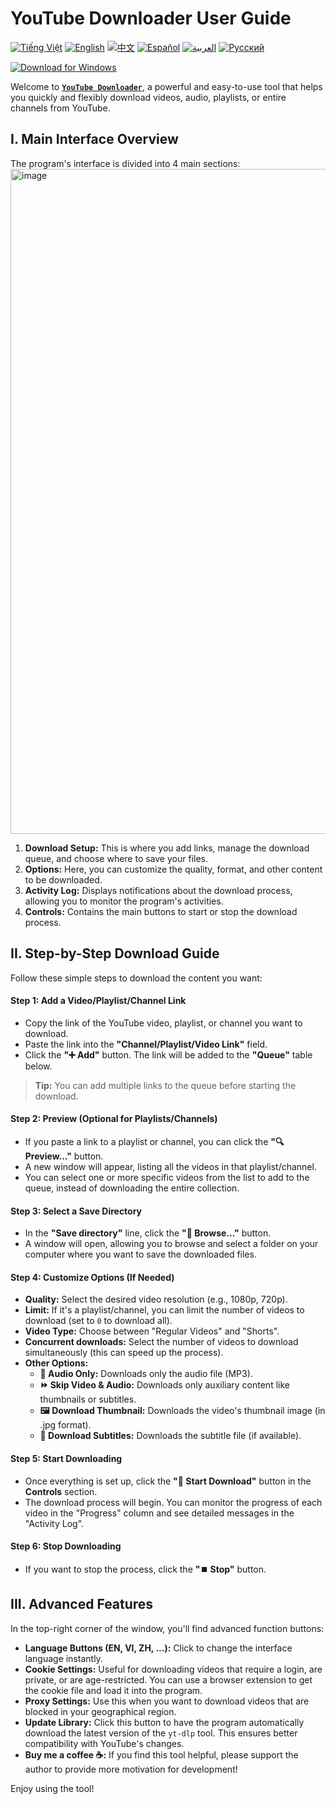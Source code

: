# YouTube Downloader User Guide
[![Tiếng Việt](https://img.shields.io/badge/Tiếng%20Việt-green)](README_vi.md) [![English](https://img.shields.io/badge/English-blue)](README.md) [![中文](https://img.shields.io/badge/中文-red)](README_zh.md) [![Español](https://img.shields.io/badge/Español-orange)](README_es.md) [![العربية](https://img.shields.io/badge/العربية-grey)](README_ar.md) [![Русский](https://img.shields.io/badge/Русский-yellow)](README_ru.md)

[![Download for Windows](https://img.shields.io/badge/Download%20for%20Windows-%F0%9F%92%BB-blue?style=for-the-badge)](https://github.com/duckmartians/YouTube_Downloader/releases/latest)

Welcome to [**`YouTube Downloader`**](https://github.com/duckmartians/YouTube_Downloader/releases/), a powerful and easy-to-use tool that helps you quickly and flexibly download videos, audio, playlists, or entire channels from YouTube.

## **I. Main Interface Overview**

The program's interface is divided into 4 main sections:
<img width="1740" height="1064" alt="image" src="https://github.com/user-attachments/assets/d268e850-2c70-4d83-bc42-d6fe75ea4a9d" />

1.  **Download Setup:** This is where you add links, manage the download queue, and choose where to save your files.
2.  **Options:** Here, you can customize the quality, format, and other content to be downloaded.
3.  **Activity Log:** Displays notifications about the download process, allowing you to monitor the program's activities.
4.  **Controls:** Contains the main buttons to start or stop the download process.

## **II. Step-by-Step Download Guide**

Follow these simple steps to download the content you want:

#### **Step 1: Add a Video/Playlist/Channel Link**
* Copy the link of the YouTube video, playlist, or channel you want to download.
* Paste the link into the **"Channel/Playlist/Video Link"** field.
* Click the **"➕ Add"** button. The link will be added to the **"Queue"** table below.
> **Tip:** You can add multiple links to the queue before starting the download.

#### **Step 2: Preview (Optional for Playlists/Channels)**
* If you paste a link to a playlist or channel, you can click the **"🔍 Preview..."** button.
* A new window will appear, listing all the videos in that playlist/channel.
* You can select one or more specific videos from the list to add to the queue, instead of downloading the entire collection.

#### **Step 3: Select a Save Directory**
* In the **"Save directory"** line, click the **"📂 Browse..."** button.
* A window will open, allowing you to browse and select a folder on your computer where you want to save the downloaded files.

#### **Step 4: Customize Options (If Needed)**
* **Quality:** Select the desired video resolution (e.g., 1080p, 720p).
* **Limit:** If it's a playlist/channel, you can limit the number of videos to download (set to `0` to download all).
* **Video Type:** Choose between "Regular Videos" and "Shorts".
* **Concurrent downloads:** Select the number of videos to download simultaneously (this can speed up the process).
* **Other Options:**
  * **🎵 Audio Only:** Downloads only the audio file (MP3).
  * **⏩ Skip Video & Audio:** Downloads only auxiliary content like thumbnails or subtitles.
  * **🖼️ Download Thumbnail:** Downloads the video's thumbnail image (in .jpg format).
  * **📝 Download Subtitles:** Downloads the subtitle file (if available).

#### **Step 5: Start Downloading**
* Once everything is set up, click the **"🚀 Start Download"** button in the **Controls** section.
* The download process will begin. You can monitor the progress of each video in the "Progress" column and see detailed messages in the "Activity Log".

#### **Step 6: Stop Downloading**
* If you want to stop the process, click the **"⏹️ Stop"** button.

## **III. Advanced Features**

In the top-right corner of the window, you'll find advanced function buttons:
* **Language Buttons (EN, VI, ZH, ...):** Click to change the interface language instantly.
* **Cookie Settings:** Useful for downloading videos that require a login, are private, or are age-restricted. You can use a browser extension to get the cookie file and load it into the program.
* **Proxy Settings:** Use this when you want to download videos that are blocked in your geographical region.
* **Update Library:** Click this button to have the program automatically download the latest version of the `yt-dlp` tool. This ensures better compatibility with YouTube's changes.
* **Buy me a coffee ☕:** If you find this tool helpful, please support the author to provide more motivation for development!

Enjoy using the tool!
